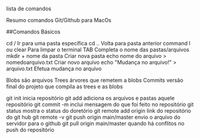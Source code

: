 lista de comandos

Resumo comandos Git/Github para MacOs

##Comandos Básicos

cd /   Ir para uma pasta específica
cd ..  Volta para pasta anterior
command l ou clear  Para limpar o terminal
TAB  Completa o nome das pastas/arquivos
mkdir + nome da pasta  Criar nova pasta
echo nome do arquivo > nomedoarquivo.txt  Criar novo arquivo
echo "Mudança no arquivo!" > arquivo.txt  Efetua mudança no arquivo


Blobs são arquivos
Trees árvores que remetem a blobs
Commits versão final do projeto que compila as trees e as blobs

git init inicia repositório
git add adiciona os arquivos e pastas aquele repositório
git commit -m inclui mensagem do que foi feito no repositório
git status mostra o status do doretório
git remote add origin link do repositório do git hub
git remote -v
git push origin main/master envio o arquivo do servidor para o github
git pull origin main/master quando há conflitos no push do repositório